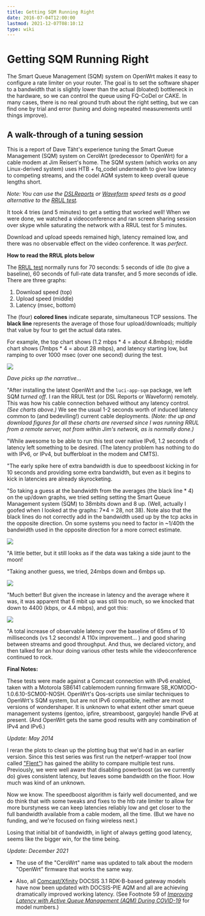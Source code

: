 ```yaml
---
title: Getting SQM Running Right
date: 2016-07-04T12:00:00
lastmod: 2021-12-07T08:10:12
type: wiki
---
```


# Getting SQM Running Right

The Smart Queue Management (SQM) system on OpenWrt makes it easy to configure a
rate limiter on your router. The goal is to set the software shaper to a
bandwidth that is slightly lower than the actual (bloated) bottleneck in the
hardware, so we can control the queue using FQ-CoDel or CAKE. In many cases,
there is no real ground truth about the right setting, but we can find one by
trial and error (tuning and doing repeated measurements until things improve).


## A walk-through of a tuning session

This is a report of Dave Täht's experience tuning the 
Smart Queue Management (SQM) system on CeroWrt
(predecessor to OpenWrt)
for a cable modem at Jim Reisert's home.
The SQM system (which works on any Linux-derived system) uses
HTB + fq_codel underneath to give low latency to competing streams,
and the codel AQM system to keep overall queue lengths short. 

*Note: You can use the 
[DSLReports](http://dslreports.com/speedtest) or
[Waveform](https://www.waveform.com/tools/bufferbloat)
speed tests as a good alternative to the
[RRUL test](https://www.bufferbloat.net/projects/codel/wiki/RRUL_test_suite).*


It took 4 tries (and 5 minutes) to get a setting that worked well! When we were done, we watched a videoconference and ran screen sharing session over skype while saturating the network with a RRUL test for 5 minutes.

Download and upload speeds remained high, latency remained low, and there was no observable effect on the video conference. It was *perfect*.

**How to read the RRUL plots below**

The [RRUL test](./RRUL_Chart_Explanation.md) normally runs for 70 seconds: 5 seconds of idle (to give a baseline), 60 seconds of full-rate data transfer, and 5 more seconds of idle. There are three graphs:

1. Download speed (top)
2. Upload speed (middle)
3. Latency (msec, bottom)

The (four) **colored lines** indicate separate, simultaneous TCP sessions.
The **black line** represents the average of those four upload/downloads;
multiply that value by four to get the actual data rates. 

For example, the top chart shows (1.2 mbps * 4 = about 4.8mbps); 
middle chart shows (7mbps * 4 = about 28 mbps), 
and latency starting low, 
but ramping to over 1000 msec (over one second) during the test. 

<!-- ![](/attachments/sqm-setup-ipv6_withsqm-24-4400-long.svg) -->

![](/attachments/sqm-setup-ipv6_withsqm-3.svg)

*Dave picks up the narrative...*

"After installing the latest OpenWrt and the `luci-app-sqm` package,
we left SQM *turned off*.
I ran the RRUL test (or DSL Reports or Waveform) remotely. 
This was how his cable connection behaved without any latency control. 
*(See charts above.)* 
We see the usual 1-2 seconds worth of induced latency common to (and bedeviling!) current cable deployments. 
_(Note: the up and download figures for all these charts are reversed since I was running RRUL from a remote server, not from within Jim's network, as is normally done.)_

"While awesome to be able to run this test over native IPv6, 1.2 seconds of latency left something to be desired. (The latency problem has nothing to do with IPv6, or IPv4, but bufferbloat in the modem and CMTS).

"The early spike here of extra bandwidth is due to speedboost kicking in for 10 seconds and providing some extra bandwidth, but even as it begins to kick in latencies are already skyrocketing.

"So taking a guess at the bandwidth from the averages (the black line * 4)
on the up/down graphs, we tried setting setting
the Smart Queue Management system (SQM) to 38mbits down and 8 up. 
(Well, actually I goofed when I looked at the graphs: 7*4 = 28, not 38). Note also that the black lines do not correctly add in the bandwidth used up by the tcp acks in the opposite direction. On some systems you need to factor in ~1/40th the bandwidth used in the opposite direction for a more correct estimate.

![](/attachments/sqm-setup-ipv6.svg)

"A little better, but it still looks as if the data was taking a side jaunt to the moon!

"Taking another guess, we tried, 24mbps down and 6mbps up.

![](/attachments/sqm-setup-ipv6_withsqm-24-6.svg)

"Much better! But given the increase in latency and the average where it was, it was apparent that 6 mbit up was still too much, so we knocked that down to 4400 (kbps, or 4.4 mbps), and got this:

![](/attachments/sqm-setup-ipv6_withsqm-24-4400.svg)

"A total increase of observable latency over the baseline of 65ms of 10 milliseconds (vs 1.2 seconds! A 110x improvement... ) and good sharing between streams and good throughput. And thus, we declared victory, and then talked for an hour doing various other tests while the videoconference continued to rock.

**Final Notes:**

These tests were made against a Comcast connection with IPv6 enabled,
taken with a Motorola SB6141 cablemodem running firmware
SB_KOMODO-1.0.6.10-SCM00-NOSH.
OpenWrt's Qos-scripts use similar techniques to OpenWrt's SQM system,
but are not IPv6 compatible, neither are most versions of wondershaper.
It is unknown to what extent other smart queue management systems
(gentoo, ipfire, streamboost, gargoyle) handle IPv6 at present.
(And OpenWrt gets the same good results with any combination of IPv4 and IPv6.)

_Update: May 2014_

I reran the plots to clean up the plotting bug that we'd had in an earlier version. Since this test series was first run the netperf-wrapper tool (now called ["Flent"](http://flent.org)) has gained the ability to compare multiple test runs. Previously, we were well aware that disabling powerboost (as we currently do) gives consistent latency, but leaves some bandwidth on the floor. How much was kind of an unknown.

Now we know. The speedboost algorithm is fairly well documented, and we do think that with some tweaks and fixes to the htb rate limiter to allow for more burstyness we can keep latencies reliably low and get closer to the full bandwidth available from a cable modem, all the time.
(But we have no funding, and we're focused on fixing wireless next.)

Losing that initial bit of bandwidth, in light of always getting good latency, seems like the bigger win, for the time being. 

_Update: December 2021_

- The use of the "CeroWrt" name was updated to talk about
the modern "OpenWrt" firmware that works the same way.

- Also, all [Comcast/Xfinity](https://comcast.net)
DOCSIS 3.1 RDK-B-based gateway models have now been updated
with DOCSIS-PIE AQM and all are achieving dramatically
improved working latency.
(See Footnote 59 of
[_Improving Latency with Active Queue Management (AQM) During COVID-19_](https://arxiv.org/ftp/arxiv/papers/2107/2107.13968.pdf)
for model numbers.)

